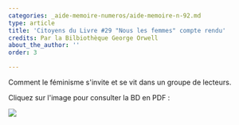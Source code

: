 ```yaml
---
categories: _aide-memoire-numeros/aide-memoire-n-92.md
type: article
title: 'Citoyens du Livre #29 "Nous les femmes" compte rendu'
credits: Par la Bilbiothèque George Orwell
about_the_author: ''
order: 3

---
```

Comment le féminisme s'invite et se vit dans un groupe de lecteurs.

Cliquez sur l'image pour consulter la BD en PDF :

[![](https://www.territoires-memoire.be/assets/uploads/p.2-3_TamBD.jpg)](https://www.territoires-memoire.be/assets/uploads/citoyens-du-livre-29-nous-les-femmes-compte-rendu.pdf)